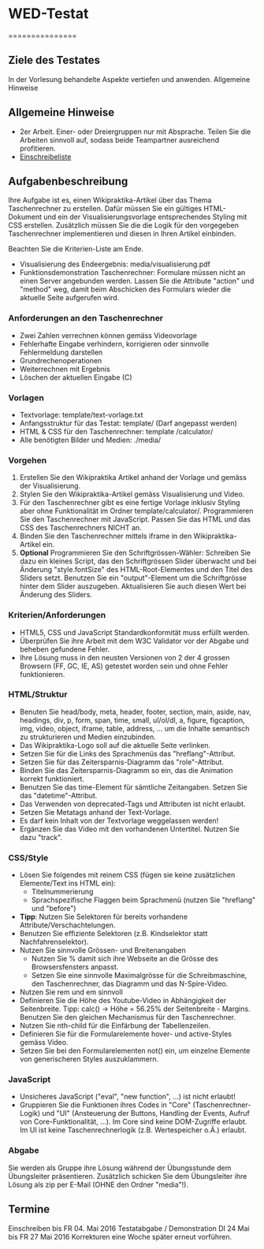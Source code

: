 # WED-Testat
=============== 

## Ziele des Testates

In der Vorlesung behandelte Aspekte vertiefen und anwenden.
Allgemeine Hinweise

## Allgemeine Hinweise   
* 2er Arbeit. Einer- oder Dreiergruppen nur mit Absprache. Teilen Sie die Arbeiten sinnvoll auf, sodass beide Teampartner ausreichend profitieren.
* [Einschreibeliste](http://docs.google.com/spreadsheets/d/1djq2TvrsdmFKS-ntSFRQDamJKuYO6rwIC9NZIAkRgFw/edit#gid=0)

## Aufgabenbeschreibung
Ihre Aufgabe ist es, einen Wikipraktika-Artikel über das Thema Taschenrechner zu erstellen. Dafür müssen Sie ein gültiges HTML-Dokument und ein der Visualisierungsvorlage entsprechendes Styling mit CSS erstellen. Zusätzlich müssen Sie die die Logik für den vorgegeben Taschenrechner implementieren und diesen in Ihren Artikel einbinden.

Beachten Sie die Kriterien-Liste am Ende.
* Visualisierung des Endeergebnis: media/visualisierung.pdf
* Funktionsdemonstration Taschenrechner: Formulare müssen nicht an einen Server angebunden werden. Lassen Sie die Attribute "action" und "method" weg, damit beim Abschicken des Formulars wieder die aktuelle Seite aufgerufen wird.

### Anforderungen an den Taschenrechner

 * Zwei Zahlen verrechnen können gemäss Videovorlage
 * Fehlerhafte Eingabe verhindern, korrigieren oder sinnvolle Fehlermeldung darstellen
 * Grundrechenoperationen
 * Weiterrechnen mit Ergebnis
 * Löschen der aktuellen Eingabe (C)

### Vorlagen

 * Textvorlage: template/text-vorlage.txt
 * Anfangsstruktur für das Testat: template/ (Darf angepasst werden)
 * HTML & CSS für den Taschenrechner: template /calculator/
 * Alle benötigten Bilder und Medien: ./media/

### Vorgehen

 1. Erstellen Sie den Wikipraktika Artikel anhand der Vorlage und gemäss der Visualisierung.
 2. Stylen Sie den Wikipraktika-Artikel gemäss Visualisierung und Video.
 3. Für den Taschenrechner gibt es eine fertige Vorlage inklusiv Styling aber ohne Funktionalität im Ordner template/calculator/. Programmieren Sie den Taschenrechner mit JavaScript. Passen Sie das HTML und das CSS des Taschenrechners NICHT an.
 4. Binden Sie den Taschenrechner mittels iframe in den Wikipraktika-Artikel ein.
 5. **Optional** Programmieren Sie den Schriftgrössen-Wähler: Schreiben Sie dazu ein kleines Script, das den Schriftgrössen Slider überwacht und bei Änderung "style.fontSize" des HTML-Root-Elementes und den Titel des Sliders setzt. Benutzen Sie ein "output"-Element um die Schriftgrösse hinter dem Slider auszugeben. Aktualisieren Sie auch diesen Wert bei Änderung des Sliders.

### Kriterien/Anforderungen

 * HTML5, CSS und JavaScript Standardkonformität muss erfüllt werden.
 * Überprüfen Sie ihre Arbeit mit dem W3C Validator vor der Abgabe und beheben gefundene Fehler.
 * Ihre Lösung muss in den neusten Versionen von 2 der 4 grossen Browsern (FF, GC, IE, AS) getestet worden sein und ohne Fehler funktionieren.

### HTML/Struktur

* Benuten Sie head/body, meta, header, footer, section, main, aside, nav, headings, div, p, form, span, time, small, ul/ol/dl, a, figure, figcaption, img, video, object, iframe, table, address, ... um die Inhalte semantisch zu strukturieren und Medien einzubinden.
* Das Wikipraktika-Logo soll auf die aktuelle Seite verlinken.
* Setzen Sie für die Links des Sprachmenüs das "hreflang"-Attribut.
* Setzen Sie für das Zeitersparnis-Diagramm das "role"-Attribut.
* Binden Sie das Zeitersparnis-Diagramm so ein, das die Animation korrekt funktioniert.
* Benutzen Sie das time-Element für sämtliche Zeitangaben. Setzen Sie das "datetime"-Attribut.
* Das Verwenden von deprecated-Tags und Attributen ist nicht erlaubt.
* Setzen Sie Metatags anhand der Text-Vorlage.
* Es darf kein Inhalt von der Textvorlage weggelassen werden!
* Ergänzen Sie das Video mit den vorhandenen Untertitel. Nutzen Sie dazu "track".

### CSS/Style

 * Lösen Sie folgendes mit reinem CSS (fügen sie keine zusätzlichen Elemente/Text ins HTML ein):
     * Titelnummerierung
     * Sprachspezifische Flaggen beim Sprachmenü (nutzen Sie "hreflang" und "before")
 * **Tipp**: Nutzen Sie Selektoren für bereits vorhandene Attribute/Verschachtelungen.
 * Benutzen Sie effiziente Selektoren (z.B. Kindselektor statt Nachfahrenselektor).
 * Nutzen Sie sinnvolle Grössen- und Breitenangaben
     * Nutzen Sie % damit sich ihre Webseite an die Grösse des Browsersfensters anpasst.
     * Setzen Sie eine sinnvolle Maximalgrösse für die Schreibmaschine, den Taschenrechner, das Diagramm und das N-Spire-Video.
 * Nutzen Sie rem und em sinnvoll
 * Definieren Sie die Höhe des Youtube-Video in Abhängigkeit der Seitenbreite. Tipp: calc() → Höhe = 56.25% der Seitenbreite - Margins. Benutzen Sie den gleichen Mechanismus für den Taschenrechner.
 * Nutzen Sie nth-child für die Einfärbung der Tabellenzeilen.
 * Definieren Sie für die Formularelemente hover- und active-Styles gemäss Video.
 * Setzen Sie bei den Formularelementen not() ein, um einzelne Elemente von generischeren Styles auszuklammern.

### JavaScript

 * Unsicheres JavaScript ("eval", "new function", ...) ist nicht erlaubt!
 * Gruppieren Sie die Funktionen ihres Codes in "Core" (Taschenrechner-Logik) und "UI" (Ansteuerung der Buttons, Handling der Events, Aufruf von Core-Funktionalität, ...). Im Core sind keine DOM-Zugriffe erlaubt. Im UI ist keine Taschenrechnerlogik (z.B. Wertespeicher o.Ä.) erlaubt.

### Abgabe

Sie werden als Gruppe ihre Lösung während der Übungsstunde dem Übungsleiter präsentieren. Zusätzlich schicken Sie dem Übungsleiter ihre Lösung als zip per E-Mail (OHNE den Ordner "media"!).
## Termine

Einschreiben bis
    FR 04. Mai 2016
Testatabgabe / Demonstration
    DI 24 Mai bis FR 27 Mai 2016
    Korrekturen eine Woche später erneut vorführen. 
